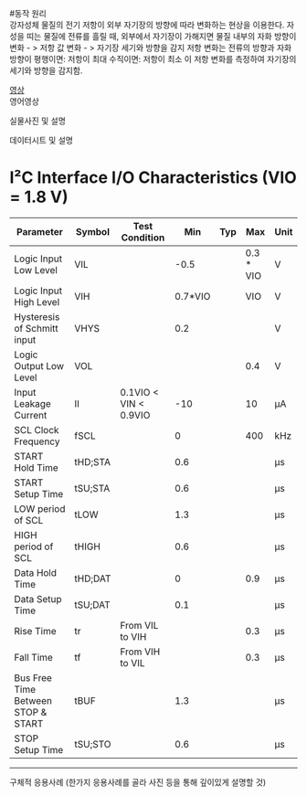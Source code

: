 #동작 원리  
강자성체 물질의 전기 저항이 외부 자기장의 방향에 따라 변화하는 현상을 이용한다.
자성을 띠는 물질에 전류를 흘릴 때, 외부에서 자기장이 가해지면 물질 내부의
자화 방향이 변화 - > 저항 값 변화 - > 자기장 세기와 방향을 감지
저항 변화는 전류의 방향과 자화 방향이
평행이면: 저항이 최대
수직이면: 저항이 최소
이 저항 변화를 측정하여 자기장의 세기와 방향을 감지함.  

[영상](https://www.youtube.com/watch?v=91ZnHEboFbI)  
영어영상


실물사진 및 설명

 
데이터시트 및 설명
  
# I²C Interface I/O Characteristics (VIO = 1.8 V)

| Parameter                          | Symbol   | Test Condition                  | Min   | Typ | Max        | Unit |
|-----------------------------------|----------|---------------------------------|-------|-----|------------|------|
| Logic Input Low Level             | VIL      |                                 | -0.5  |     | 0.3 * VIO  | V    |
| Logic Input High Level            | VIH      |                                 | 0.7*VIO |   | VIO        | V    |
| Hysteresis of Schmitt input       | VHYS     |                                 | 0.2   |     |            | V    |
| Logic Output Low Level            | VOL      |                                 |       |     | 0.4        | V    |
| Input Leakage Current             | II       | 0.1VIO < VIN < 0.9VIO           | -10   |     | 10         | μA   |
| SCL Clock Frequency               | fSCL     |                                 | 0     |     | 400        | kHz  |
| START Hold Time                   | tHD;STA  |                                 | 0.6   |     |            | μs   |
| START Setup Time                  | tSU;STA  |                                 | 0.6   |     |            | μs   |
| LOW period of SCL                 | tLOW     |                                 | 1.3   |     |            | μs   |
| HIGH period of SCL                | tHIGH    |                                 | 0.6   |     |            | μs   |
| Data Hold Time                    | tHD;DAT  |                                 | 0     |     | 0.9        | μs   |
| Data Setup Time                   | tSU;DAT  |                                 | 0.1   |     |            | μs   |
| Rise Time                         | tr       | From VIL to VIH                 |       |     | 0.3        | μs   |
| Fall Time                         | tf       | From VIH to VIL                 |       |     | 0.3        | μs   |
| Bus Free Time Between STOP & START| tBUF     |                                 | 1.3   |     |            | μs   |
| STOP Setup Time                   | tSU;STO  |                                 | 0.6   |     |            | μs   |

---
  
구체적 응용사례 (한가지 응용사례를 골라 사진 등을 통해 깊이있게 설명할 것)


 
